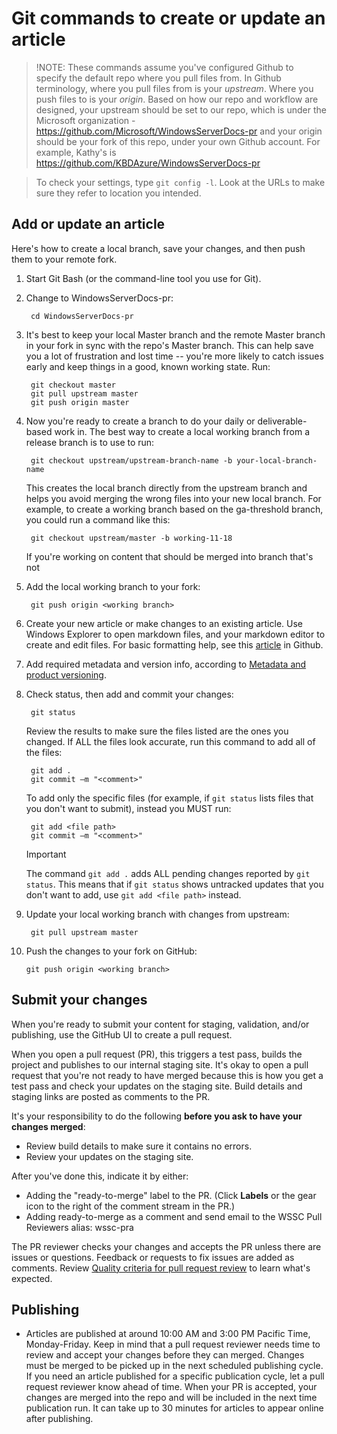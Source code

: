 <properties pageTitle="Git commands for creating a new article or updating an existing article" description="Steps to create and update an article in WindowsServerDocs-pr." metaKeywords="" services="" solutions="" documentationCenter="" authors="Kathy Davies" videoId="" scriptId="" manager="dongill" />

<tags ms.service="contributor-guide" ms.devlang="" ms.topic="article" ms.tgt_pltfrm="" ms.workload="" ms.date="08/24/16" ms.author="kathydav" />

# Git commands to create or update an article

>!NOTE: These commands assume you've configured Github to specify the default repo where you pull files from. In Github terminology, where you pull files from is your *upstream*. Where you push files to is your *origin*. Based on how our repo and workflow are designed, your upstream should be set to our repo, which is under the Microsoft organization - https://github.com/Microsoft/WindowsServerDocs-pr and your origin should be your fork of this repo, under your own Github account. For example, Kathy's is https://github.com/KBDAzure/WindowsServerDocs-pr 

>To check your settings, type ```git config -l```. Look at the URLs to make sure they refer to location you intended.

## Add or update an article

Here's how to create a local branch, save your changes, and then push them to your remote fork.

1. Start Git Bash (or the command-line tool you use for Git).

2. Change to WindowsServerDocs-pr:

        cd WindowsServerDocs-pr

3. It's best to keep your local Master branch and the remote Master branch in your fork in sync with the repo's Master branch. This can help save you a lot of frustration and lost time -- you're more likely to catch issues early and keep things in a good, known working state. Run:

        git checkout master
        git pull upstream master
        git push origin master

4. Now you're ready to create a branch to do your daily or deliverable-based work in. The best way to create a local working branch from a release branch is to use to run:

        git checkout upstream/upstream-branch-name -b your-local-branch-name

   This creates the local branch directly from the upstream branch and helps you avoid merging the wrong files into your new local branch. For example, to create a working branch based on the ga-threshold branch, you could run a command like this:
      
        git checkout upstream/master -b working-11-18

   If you're working on content that should be merged into branch that's not         

5. Add the local working branch to your fork:

        git push origin <working branch>

6. Create your new article or make changes to an existing article. Use Windows Explorer to open markdown files, and your markdown editor to create and edit files. For basic formatting help, see this [article](https://help.github.com/articles/getting-started-with-writing-and-formatting-on-github/) in Github.

7. Add required metadata and version info, according to [Metadata and product versioning](metadata-OSversioning-and-trademarks.md).

8. Check status, then add and commit your changes:

        git status

   Review the results to make sure the files listed are the ones you changed. If ALL the files look accurate, run this command to add all of the files:

        git add .
        git commit –m "<comment>"

   To add only the specific files (for example, if ```git status``` lists files that you don't want to submit), instead you MUST run:

        git add <file path>
        git commit –m "<comment>"

   >[!IMPORTANT]
   >The command ```git add .``` adds ALL pending changes reported by ```git status```. This means that if ```git status``` shows untracked updates that you don't want to add, use ```git add <file path>``` instead.  

9. Update your local working branch with changes from upstream:

        git pull upstream master

10. Push the changes to your fork on GitHub:

        git push origin <working branch>

## Submit your changes

When you're ready to submit your content for staging, validation, and/or publishing, use the GitHub UI to create a pull request. 

When you open a pull request (PR), this triggers a test pass, builds the project and publishes to our internal staging site. It's okay to open a pull request that you're not ready to have merged because this is how you get a test pass and check your updates on the staging site. Build details and staging links are posted as comments to the PR. 

It's your responsibility to do the following **before you ask to have your changes merged**:
  - Review build details to make sure it contains no errors. 
  - Review your updates on the staging site.

After you've done this, indicate it by either:
- Adding the "ready-to-merge" label to the PR. \(Click **Labels** or the gear icon to the right of the comment stream in the PR.)
- Adding ready-to-merge as a comment and send email to the WSSC Pull Reviewers alias: wssc-pra

The PR reviewer checks your changes and accepts the PR unless there are issues or questions. Feedback or requests to fix issues are added as comments. Review [Quality criteria for pull request review](contributor-guide-pr-criteria.md) to learn what's expected.

## Publishing

- Articles are published at around 10:00 AM and 3:00 PM Pacific Time, Monday-Friday. Keep in mind that a pull request reviewer needs time to review and accept your changes before they can merged. Changes must be merged to be picked up in the next scheduled publishing cycle. If you need an article published for a specific publication cycle, let a pull request reviewer know ahead of time. When your PR is accepted, your changes are merged into the repo and will be included in the next time publication run. It can take up to 30 minutes for articles to appear online after publishing. 
